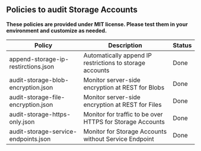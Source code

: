 ## Policies to audit Storage Accounts

**These policies are provided under MIT license.  Please test them in your environment and customize as needed.**

| Policy        | Description           | Status  |
| ------------- |-------------| -----  |
| append-storage-ip-restirctions.json | Automatically append IP restrictions to storage accounts | Done |
| audit-storage-blob-encryption.json | Monitor server-side encryption at REST for Blobs | Done |
| audit-storage-file-encryption.json | Monitor server-side encryption at REST for Files | Done |
| audit-storage-https-only.json | Monitor for traffic to be over HTTPS for Storage Accounts | Done |
| audit-storage-service-endpoints.json | Monitor for Storage Accounts without Service Endpoint | Done |

